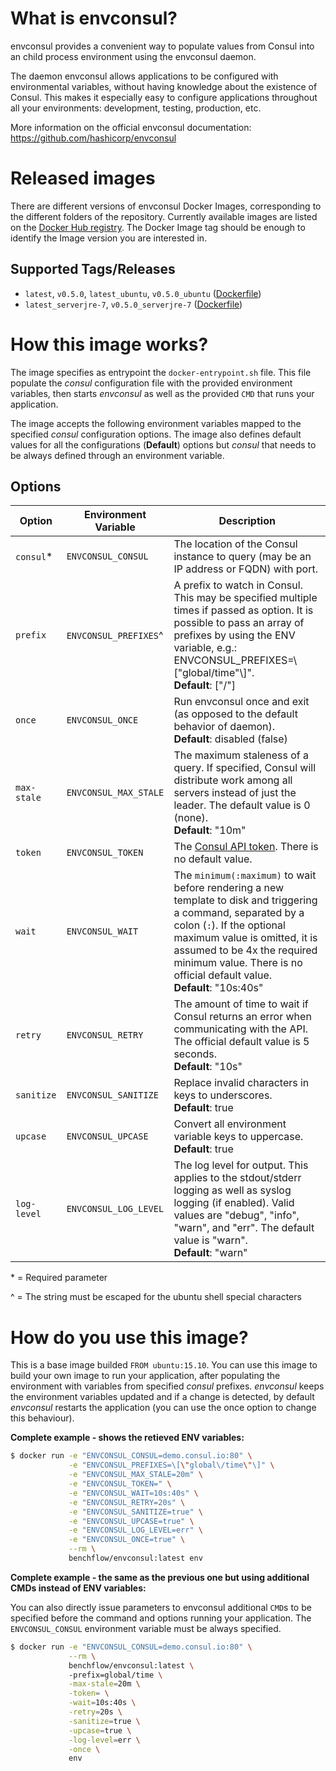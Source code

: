 # What is envconsul? #

envconsul provides a convenient way to populate values from Consul into an child process environment using the envconsul daemon.

The daemon envconsul allows applications to be configured with environmental variables, without having knowledge about the existence of Consul. This makes it especially easy to configure applications throughout all your environments: development, testing, production, etc.

More information on the official envconsul documentation: https://github.com/hashicorp/envconsul

# Released images #

There are different versions of envconsul Docker Images, corresponding to the different folders of the repository. Currently available images are listed on the [Docker Hub registry](https://registry.hub.docker.com/u/benchflow/envconsul/tags/manage/). The Docker Image tag should be enough to identify the Image version you are interested in.

## Supported Tags/Releases

- `latest`, `v0.5.0`, `latest_ubuntu`, `v0.5.0_ubuntu` ([Dockerfile](https://github.com/benchflow/docker-images/blob/master/envconsul/ubuntu/14.04/Dockerfile))
- `latest_serverjre-7`, `v0.5.0_serverjre-7` ([Dockerfile](https://github.com/benchflow/docker-images/blob/master/envconsul/oracle-java/serverjre-7/Dockerfile))

# How this image works? #

The image specifies as entrypoint the ``docker-entrypoint.sh`` file. This file populate the *consul* configuration file with the provided environment variables, then starts *envconsul* as well as the provided ``CMD`` that runs your application.

The image accepts the following environment variables mapped to the specified *consul* configuration options. The image also defines default values for all the configurations (**Default**) options but *consul* that needs to be always defined through an environment variable.

## Options
| Option      | Environment Variable  | Description                                                                                                                                                                                                                                           |
|-------------|-----------------------|-------------------------------------------------------------------------------------------------------------------------------------------------------------------------------------------------------------------------------------------------------|
| `consul`*   | `ENVCONSUL_CONSUL`    | The location of the Consul instance to query (may be an IP address or FQDN) with port.                                                                                                                                             |
| `prefix`    | `ENVCONSUL_PREFIXES`^    | A prefix to watch in Consul. This may be specified multiple times if passed as option. It is possible to pass an array of prefixes by using the ENV variable, e.g.: ENVCONSUL_PREFIXES=\\[\"global\/time\"\\]". <br>**Default**: ["/"]                                                                                                                                                                               |
| `once` | `ENVCONSUL_ONCE` | Run envconsul once and exit (as opposed to the default behavior of daemon). <br>**Default**: disabled (false)                                                                                             |
| `max-stale` | `ENVCONSUL_MAX_STALE` | The maximum staleness of a query. If specified, Consul will distribute work among all servers instead of just the leader. The default value is 0 (none). <br>**Default**: "10m"                                                                                              |
| `token`     | `ENVCONSUL_TOKEN`     | The [Consul API token](http://www.consul.io/docs/internals/acl.html). There is no default value.                                                                                                                                                                                       |
| `wait`      | `ENVCONSUL_WAIT`      | The `minimum(:maximum)` to wait before rendering a new template to disk and triggering a command, separated by a colon (`:`). If the optional maximum value is omitted, it is assumed to be 4x the required minimum value. There is no official default value. <br>**Default**: "10s:40s" |
| `retry`     | `ENVCONSUL_RETRY`     | The amount of time to wait if Consul returns an error when communicating with the API. The official default value is 5 seconds. <br>**Default**: "10s"                                                                                                                                |
| `sanitize`  | `ENVCONSUL_SANITIZE`  | Replace invalid characters in keys to underscores. <br>**Default**: true                                                                                                                                                                                                     |
| `upcase`    | `ENVCONSUL_UPCASE`    | Convert all environment variable keys to uppercase. <br>**Default**: true                                                                                                                                                                                                    |
| `log-level` | `ENVCONSUL_LOG_LEVEL` | The log level for output. This applies to the stdout/stderr logging as well as syslog logging (if enabled). Valid values are "debug", "info", "warn", and "err". The default value is "warn". <br>**Default**: "warn"                                                         |

\* = Required parameter

\^ = The string must be escaped for the ubuntu shell special characters

# How do you use this image? #

This is a base image builded ``FROM ubuntu:15.10``. You can use this image to build your own image to run your application, after populating the environment with variables from specified *consul* prefixes. *envconsul* keeps the environment variables updated and if a change is detected, by default *envconsul* restarts the application (you can use the once option to change this behaviour). 

**Complete example - shows the retieved ENV variables:**
```bash
$ docker run -e "ENVCONSUL_CONSUL=demo.consul.io:80" \
             -e "ENVCONSUL_PREFIXES=\[\"global\/time\"\]" \
             -e "ENVCONSUL_MAX_STALE=20m" \
             -e "ENVCONSUL_TOKEN=" \
             -e "ENVCONSUL_WAIT=10s:40s" \
             -e "ENVCONSUL_RETRY=20s" \
             -e "ENVCONSUL_SANITIZE=true" \
             -e "ENVCONSUL_UPCASE=true" \
             -e "ENVCONSUL_LOG_LEVEL=err" \
             -e "ENVCONSUL_ONCE=true" \
             --rm \
             benchflow/envconsul:latest env
```

**Complete example - the same as the previous one but using additional CMDs instead of ENV variables:**

You can also directly issue parameters to envconsul additional ``CMD``s to be specified before the command and options running your application. The ``ENVCONSUL_CONSUL`` environment variable must be always specified.

```bash
$ docker run -e "ENVCONSUL_CONSUL=demo.consul.io:80" \
             --rm \
             benchflow/envconsul:latest \ 
			 -prefix=global/time \
			 -max-stale=20m \
			 -token= \
			 -wait=10s:40s \
			 -retry=20s \
			 -sanitize=true \
			 -upcase=true \
			 -log-level=err \
			 -once \
             env
```

